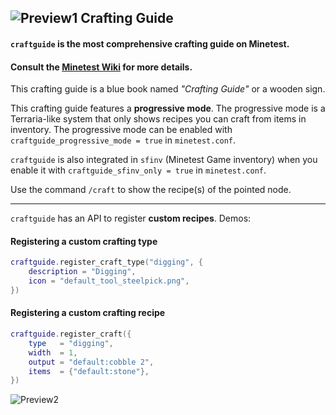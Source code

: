 ## ![Preview1](http://i.imgur.com/fIPNYkb.png) Crafting Guide ##

#### `craftguide` is the most comprehensive crafting guide on Minetest. ####
#### Consult the [Minetest Wiki](http://wiki.minetest.net/Crafting_guide) for more details. ####

This crafting guide is a blue book named *"Crafting Guide"* or a wooden sign.

This crafting guide features a **progressive mode**.
The progressive mode is a Terraria-like system that only shows recipes you can craft from items in inventory.
The progressive mode can be enabled with `craftguide_progressive_mode = true` in `minetest.conf`.

`craftguide` is also integrated in `sfinv` (Minetest Game inventory) when you enable it with
`craftguide_sfinv_only = true` in `minetest.conf`.

Use the command `/craft` to show the recipe(s) of the pointed node.

---

`craftguide` has an API to register **custom recipes**. Demos:
#### Registering a custom crafting type ####
```Lua
craftguide.register_craft_type("digging", {
	description = "Digging",
	icon = "default_tool_steelpick.png",
})
```

#### Registering a custom crafting recipe ####
```Lua
craftguide.register_craft({
	type   = "digging",
	width  = 1,
	output = "default:cobble 2",
	items  = {"default:stone"},
})
```

![Preview2](https://i.imgur.com/bToFH38.png)

